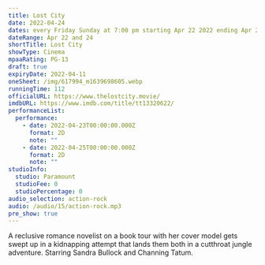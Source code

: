 ```yaml
---
title: Lost City
date: 2022-04-24
dates: every Friday Sunday at 7:00 pm starting Apr 22 2022 ending Apr 24 2022
dateRange: Apr 22 and 24
shortTitle: Lost City
showType: Cinema
mpaaRating: PG-13
draft: true
expiryDate: 2022-04-11
oneSheet: /img/617994_m1639698605.webp
runningTime: 112
officialURL: https://www.thelostcity.movie/
imdbURL: https://www.imdb.com/title/tt13320622/
performanceList:
  performance:
    - date: 2022-04-23T00:00:00.000Z
      format: 2D
      note: ""
    - date: 2022-04-25T00:00:00.000Z
      format: 2D
      note: ""
studioInfo:
  studio: Paramount
  studioFee: 0
  studioPercentage: 0
audio_selection: action-rock
audio: /audio/15/action-rock.mp3
pre_show: true
---
```


A reclusive romance novelist on a book tour with her cover model gets swept up in a kidnapping attempt that lands them both in a cutthroat jungle adventure. Starring Sandra Bullock and Channing Tatum.
